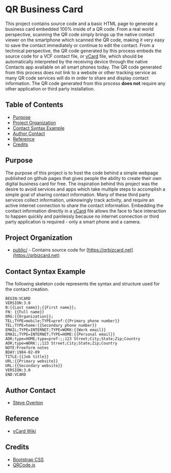 # QR Business Card

This project contains source code and a basic HTML page to generate a business card embedded 100% inside of a QR code.  From a real world perspective, scanning the QR code simply brings up the native contact viewer on the smartphone which scanned the QR code, making it very easy to save the contact immediately or continue to edit the contact.  From a technical perspective, the QR code generated by this process embeds the source code for a VCF contact file, or [vCard](https://en.wikipedia.org/wiki/VCard) file, which should be automatically interpreted by the receiving device through the native Contacts app available on all smart phones today.  The QR code generated from this process does not link to a website or other tracking service as many QR code services will do in order to share and display contact information.  The QR code generated from this process **does not** require any other application or third party installation.

## Table of Contents
- [Purpose](#purpose)
- [Project Organization](#project-organization)
- [Contact Syntax Example](#contact-syntax-example)
- [Author Contact](#author-contact)
- [Reference](#reference)
- [Credits](#credits)

## Purpose

The purpose of this project is to host the code behind a simple webpage published on github pages that gives people the ability to create their own digital business card for free.  The inspiration behind this project was the desire to avoid services and apps which take multiple steps to accomplish a simple goal of sharing contact information.  Many of these third party services collect information, unknowingly track activity, and require an active internet connection to share the contact information.  Embedding the contact information directly in a [vCard](https://en.wikipedia.org/wiki/VCard) file allows the face to face interaction to happen quickly and painlessly because no internet connection or third party application is required - only a smart phone and a camera.

## Project Organization

- [public/](./public/) - Contains source code for [https://qrbizcard.net](https://qrbizcard.net)

## Contact Syntax Example

The following skeleton code represents the syntax and structure used for the contact creation.

```
BEGIN:VCARD
VERSION:3.0
N:{{Last name}};{{First name}};
FN: {{Full name}}
ORG:{{Organization}};
TEL;TYPE=mobile;TYPE=pref:{{Primary phone number}}
TEL;TYPE=home:{{Secondary phone number}}
EMAIL;TYPE=INTERNET;TYPE=WORK:{{Work email}}
EMAIL;TYPE=INTERNET;TYPE=HOME:{{Personal email}}
ADR;type=HOME;type=pref:;;123 Street;City;State;Zip;Country
ADR;type=WORK:;;123 Street;City;State;Zip;Country
NOTE:Freeform notes
BDAY:1984-02-09
TITLE:{{Job title}}
URL:{{Primary website}}
URL:{{Secondary website}}
VERSION:3.0
END:VCARD
```

## Author Contact

- [Steve Overton](https://www.linkedin.com/in/overton/)

## Reference

- [vCard Wiki](https://en.wikipedia.org/wiki/VCard)

## Credits

- [Bootstrap CSS](https://getbootstrap.com/)
- [QRCode.js](https://github.com/davidshimjs/qrcodejs)
